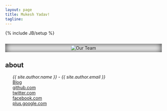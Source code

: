```yaml
---
layout: page
title: Mukesh Yadav!
tagline: 
---
```

{% include JB/setup %}
<style type="text/css">
  .about_content{margin-top: 5%;min-height: 500px;}
  .vcard li{list-style: none;}
  .vcard ul{margin: 0 0 9px 0px;}

  .profile-picture{box-shadow: rgba(255, 255, 255, 0.1) 0 1px 0, rgba(0, 0, 0, 0.8) 0 1px 20px 0px inset;text-align: center;padding: 5px;
text-align: center; }

</style>
<div class="about_content">
  <div class="center">
    <div class="span2">
    <div class="profile-picture about-picture-border clearfix">
      <img class="" alt="Our Team" src="https://secure.gravatar.com/avatar/8bc7685b1c8b11a604567415bcfd0929?s=200">
    </div>
    </div>
    <div class="span6">
      <div class="about-us-text">      
          <div class="misc vcard">
            <h2>about</h2>
            <ul>
              <li class="contact"><address><span class="author fn n">{{ site.author.name }}</span> - <span class="fn email">{{ site.author.email }}</span></address></li>
              <li class="github"><a href="http://{{ site.author.blog }}/" rel="Blog">Blog</a></li>
              <li class="github"><a href="https://www.github.com/{{ site.author.github }}/" rel="Github">github.com</a></li>
              <li class="twitter"><a href="https://www.twitter.com/{{ site.author.twitter }}/" rel="Twitter">twitter.com</a></li>
              <li class="twitter"><a href="https://www.facebook.com/{{ site.author.facebook }}/" rel="facebook">facebook.com</a></li>
              <li class="twitter"><a href="https://plus.google.com/{{ site.author.googleplus }}/" rel="Google Plus">plus.google.com</a></li>
            </ul>
          </div><!-- misc -->
      </div>
      </div>
  </div>
</div>
<link href='http://fonts.googleapis.com/css?family=Lato' rel='stylesheet' type='text/css'></link>